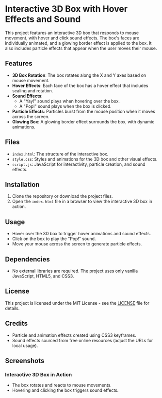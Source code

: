 # Interactive 3D Box with Hover Effects and Sound

This project features an interactive 3D box that responds to mouse movement, with hover and click sound effects. The box's faces are individually animated, and a glowing border effect is applied to the box. It also includes particle effects that appear when the user moves their mouse.

## Features

- **3D Box Rotation**: The box rotates along the X and Y axes based on mouse movement.
- **Hover Effects**: Each face of the box has a hover effect that includes scaling and rotation.
- **Sound Effects**: 
  - A "Yay!" sound plays when hovering over the box.
  - A "Pop!" sound plays when the box is clicked.
- **Particle Effects**: Particles burst from the mouse position when it moves across the screen.
- **Glowing Box**: A glowing border effect surrounds the box, with dynamic animations.
  
## Files

- `index.html`: The structure of the interactive box.
- `style.css`: Styles and animations for the 3D box and other visual effects.
- `script.js`: JavaScript for interactivity, particle creation, and sound effects.

## Installation

1. Clone the repository or download the project files.
2. Open the `index.html` file in a browser to view the interactive 3D box in action.

## Usage

- Hover over the 3D box to trigger hover animations and sound effects.
- Click on the box to play the "Pop!" sound.
- Move your mouse across the screen to generate particle effects.

## Dependencies

- No external libraries are required. The project uses only vanilla JavaScript, HTML5, and CSS3.

## License

This project is licensed under the MIT License - see the [LICENSE](LICENSE) file for details.

## Credits

- Particle and animation effects created using CSS3 keyframes.
- Sound effects sourced from free online resources (adjust the URLs for local usage).

## Screenshots

### Interactive 3D Box in Action

- The box rotates and reacts to mouse movements.
- Hovering and clicking the box triggers sound effects.
